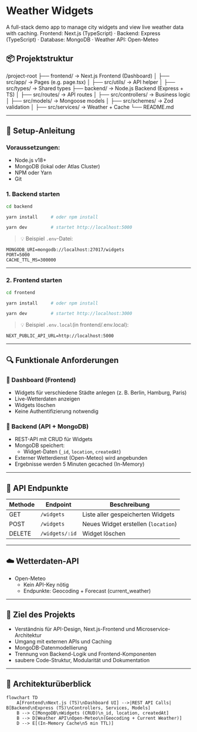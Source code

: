 # Weather Widgets

A full-stack demo app to manage city widgets and view live weather data with caching.
Frontend: Next.js (TypeScript) · Backend: Express (TypeScript) · Database: MongoDB · Weather API: Open-Meteo

## 📦 Projektstruktur

/project-root
├── frontend/         → Next.js Frontend (Dashboard)
│   ├── src/app/      → Pages (e.g. page.tsx)
│   ├── src/utils/    → API helper
│   ├── src/types/    → Shared types
├── backend/          → Node.js Backend (Express + TS)
│   ├── src/routes/       → API routes
│   ├── src/controllers/  → Business logic
│   ├── src/models/       → Mongoose models
│   ├── src/schemes/      → Zod validation
│   ├── src/services/     → Weather + Cache
└── README.md

---

## 🚀 Setup-Anleitung

### Voraussetzungen:
- Node.js v18+
- MongoDB (lokal oder Atlas Cluster)
- NPM oder Yarn
- Git

### 1. Backend starten

```bash
cd backend

yarn install     # oder npm install

yarn dev         # startet http://localhost:5000
```

> 💡 Beispiel `.env`-Datei:
```env
MONGODB_URI=mongodb://localhost:27017/widgets
PORT=5000
CACHE_TTL_MS=300000
```

---

### 2. Frontend starten

```bash
cd frontend

yarn install     # oder npm install

yarn dev         # startet http://localhost:3000
```

> 💡 Beispiel `.env.local`(in frontend/.env.local):
```env
NEXT_PUBLIC_API_URL=http://localhost:5000
```
---

## 🔍 Funktionale Anforderungen

### 🔹 Dashboard (Frontend)
- Widgets für verschiedene Städte anlegen (z. B. Berlin, Hamburg, Paris)
- Live-Wetterdaten anzeigen
- Widgets löschen
- Keine Authentifizierung notwendig

### 🔹 Backend (API + MongoDB)
- REST-API mit CRUD für Widgets
- MongoDB speichert:
  - Widget-Daten (`_id`, `location`, `createdAt`)
- Externer Wetterdienst (Open-Meteo) wird angebunden
- Ergebnisse werden 5 Minuten gecached (In-Memory)

---

## 🧾 API Endpunkte

| Methode | Endpoint                 | Beschreibung                       |
|---------|--------------------------|------------------------------------|
| GET     | `/widgets`               | Liste aller gespeicherten Widgets |
| POST    | `/widgets`               | Neues Widget erstellen (`location`) |
| DELETE  | `/widgets/:id`           | Widget löschen                     |

---

## ☁️ Wetterdaten-API

- Open-Meteo
    - Kein API-Key nötig
    - Endpunkte: Geocoding + Forecast (current_weather)

---

## 🧪 Ziel des Projekts

- Verständnis für API-Design, Next.js-Frontend und Microservice-Architektur
- Umgang mit externen APIs und Caching
- MongoDB-Datenmodellierung
- Trennung von Backend-Logik und Frontend-Komponenten
- saubere Code-Struktur, Modularität und Dokumentation

---

## 📄 Architekturüberblick

```mermaid
flowchart TD
    A[Frontend\nNext.js (TS)\nDashboard UI] -->|REST API Calls| B[Backend\nExpress (TS)\nControllers, Services, Models]
    B --> C[MongoDB\nWidgets (CRUD)\n_id, location, createdAt]
    B --> D[Weather API\nOpen-Meteo\n(Geocoding + Current Weather)]
    D --> E[(In-Memory Cache\n5 min TTL)]
```